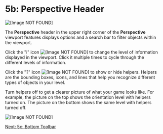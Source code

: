 # 5b: Perspective Header<a name="understanding-perspective-header"></a>

![\[Image NOT FOUND\]](http://docs.aws.amazon.com/lumberyard/latest/gettingstartedguide/images/understanding-perspective-header.png)

The **Perspective** header in the upper right corner of the **Perspective** viewport features displays options and a search bar to filter objects within the viewport\. 

Click the "i" icon ![\[Image NOT FOUND\]](http://docs.aws.amazon.com/lumberyard/latest/gettingstartedguide/images/info.png) to change the level of information displayed in the viewport\. Click it multiple times to cycle through the different levels of information\.

Click the "?" icon ![\[Image NOT FOUND\]](http://docs.aws.amazon.com/lumberyard/latest/gettingstartedguide/images/helper.png) to show or hide helpers\. Helpers are the bounding boxes, icons, and lines that help you recognize different types of objects in your level\. 

Turn helpers off to get a clearer picture of what your game looks like\. For example, the picture on the top shows the orientation level with helpers turned on\. The picture on the bottom shows the same level with helpers turned off\.

![\[Image NOT FOUND\]](http://docs.aws.amazon.com/lumberyard/latest/gettingstartedguide/images/understanding-helpers.png)

[Next: 5c: Bottom Toolbar](understanding-perspective-control-bar.md)